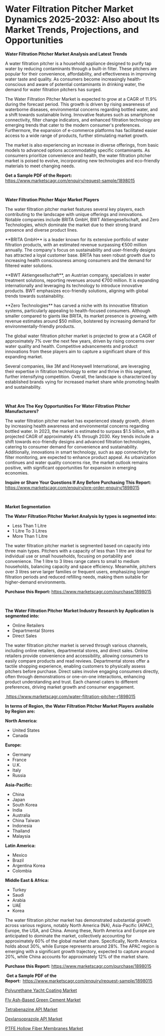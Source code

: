 <p><h1>Water Filtration Pitcher Market Dynamics 2025-2032: Also about Its Market Trends, Projections, and Opportunities</h1></p><p><strong>Water Filtration Pitcher Market Analysis and Latest Trends</strong></p>
<p><p>A water filtration pitcher is a household appliance designed to purify tap water by reducing contaminants through a built-in filter. These pitchers are popular for their convenience, affordability, and effectiveness in improving water taste and quality. As consumers become increasingly health-conscious and aware of potential contaminants in drinking water, the demand for water filtration pitchers has surged.</p><p>The Water Filtration Pitcher Market is expected to grow at a CAGR of 11.9% during the forecast period. This growth is driven by rising awareness of waterborne diseases, environmental concerns regarding bottled water, and a shift towards sustainable living. Innovative features such as smartphone connectivity, filter change indicators, and enhanced filtration technology are emerging trends that cater to the modern consumer's preferences. Furthermore, the expansion of e-commerce platforms has facilitated easier access to a wide range of products, further stimulating market growth.</p><p>The market is also experiencing an increase in diverse offerings, from basic models to advanced options accommodating specific contaminants. As consumers prioritize convenience and health, the water filtration pitcher market is poised to evolve, incorporating new technologies and eco-friendly materials to meet changing needs.</p></p>
<p><strong>Get a Sample PDF of the Report:&nbsp;</strong> <a href="https://www.marketscagr.com/enquiry/request-sample/1898015?utm_campaign=2038&utm_medium=2&utm_source=Github&utm_content=ia&utm_term=05022025&utm_id=water-filtration-pitcher">https://www.marketscagr.com/enquiry/request-sample/1898015</a></p>
<p>&nbsp;</p>
<p><strong>Water Filtration Pitcher Major Market Players</strong></p>
<p><p>The water filtration pitcher market features several key players, each contributing to the landscape with unique offerings and innovations. Notable companies include BRITA GmbH, BWT Aktiengesellschaft, and Zero Technologies, which dominate the market due to their strong brand presence and diverse product lines.</p><p>**BRITA GmbH** is a leader known for its extensive portfolio of water filtration products, with an estimated revenue surpassing €500 million annually. The company's focus on sustainability and user-friendly designs has attracted a loyal customer base. BRITA has seen robust growth due to increasing health consciousness among consumers and the demand for filtered water solutions.</p><p>**BWT Aktiengesellschaft**, an Austrian company, specializes in water treatment solutions, reporting revenues around €700 million. It is expanding internationally and leveraging its technology to introduce innovative products. BWT emphasizes eco-friendly solutions, aligning with global trends towards sustainability.</p><p>**Zero Technologies** has carved a niche with its innovative filtration systems, particularly appealing to health-focused consumers. Although smaller compared to giants like BRITA, its market presence is growing, with revenue estimates around $50 million, bolstered by increasing demand for environmentally-friendly products.</p><p>The global water filtration pitcher market is projected to grow at a CAGR of approximately 7% over the next few years, driven by rising concerns over water quality and health. Competitive advancements and product innovations from these players aim to capture a significant share of this expanding market.</p><p>Several companies, like 3M and Honeywell International, are leveraging their expertise in filtration technology to enter and thrive in this segment, further intensifying competition. Overall, the landscape is characterized by established brands vying for increased market share while promoting health and sustainability.</p></p>
<p>&nbsp;</p>
<p><strong>What Are The Key Opportunities For Water Filtration Pitcher Manufacturers?</strong></p>
<p><p>The water filtration pitcher market has experienced steady growth, driven by increasing health awareness and environmental concerns regarding bottled water. In 2023, the market is estimated to surpass $1.5 billion, with a projected CAGR of approximately 4% through 2030. Key trends include a shift towards eco-friendly designs and advanced filtration technologies, catering to consumer demand for convenience and sustainability. Additionally, innovations in smart technology, such as app connectivity for filter monitoring, are expected to enhance product appeal. As urbanization continues and water quality concerns rise, the market outlook remains positive, with significant opportunities for expansion in emerging economies.</p></p>
<p><strong>Inquire or Share Your Questions If Any Before Purchasing This Report:</strong> <a href="https://www.marketscagr.com/enquiry/pre-order-enquiry/1898015?utm_campaign=2038&utm_medium=2&utm_source=Github&utm_content=ia&utm_term=05022025&utm_id=water-filtration-pitcher">https://www.marketscagr.com/enquiry/pre-order-enquiry/1898015</a></p>
<p>&nbsp;</p>
<p><strong>Market Segmentation</strong></p>
<p><strong>The Water Filtration Pitcher Market Analysis by types is segmented into:</strong></p>
<p><ul><li>Less Than 1 Litre</li><li>1 Litre To 3 Litres</li><li>More Than 1 Litre</li></ul></p>
<p><p>The water filtration pitcher market is segmented based on capacity into three main types. Pitchers with a capacity of less than 1 litre are ideal for individual use or small households, focusing on portability and convenience. The 1 litre to 3 litres range caters to small to medium households, balancing capacity and space efficiency. Meanwhile, pitchers over 3 litres serve larger families or frequent users, emphasizing longer filtration periods and reduced refilling needs, making them suitable for higher-demand environments.</p></p>
<p><strong>Purchase this Report:&nbsp;</strong><a href="https://www.marketscagr.com/purchase/1898015?utm_campaign=2038&utm_medium=2&utm_source=Github&utm_content=ia&utm_term=05022025&utm_id=water-filtration-pitcher">https://www.marketscagr.com/purchase/1898015</a></p>
<p>&nbsp;</p>
<p><strong>The Water Filtration Pitcher Market Industry Research by Application is segmented into:</strong></p>
<p><ul><li>Online Retailers</li><li>Departmental Stores</li><li>Direct Sales</li></ul></p>
<p><p>The water filtration pitcher market is served through various channels, including online retailers, departmental stores, and direct sales. Online retailers provide convenience and accessibility, allowing consumers to easily compare products and read reviews. Departmental stores offer a tactile shopping experience, enabling customers to physically assess pitchers before purchase. Direct sales involve engaging consumers directly, often through demonstrations or one-on-one interactions, enhancing product understanding and trust. Each channel caters to different preferences, driving market growth and consumer engagement.</p></p>
<p><a href="https://www.marketscagr.com/water-filtration-pitcher-r1898015?utm_campaign=2038&utm_medium=2&utm_source=Github&utm_content=ia&utm_term=05022025&utm_id=water-filtration-pitcher">&nbsp;https://www.marketscagr.com/water-filtration-pitcher-r1898015</a></p>
<p><strong>In terms of Region, the Water Filtration Pitcher Market Players available by Region are:</strong></p>
<p>
    <p> <strong> North America: </strong>
        <ul>
            <li>United States</li>
            <li>Canada</li>
        </ul>
        </p> 
    <p> <strong> Europe: </strong>
        <ul>
            <li>Germany</li>
            <li>France</li>
            <li>U.K.</li>
            <li>Italy</li>
            <li>Russia</li>
        </ul>
        </p> 
    <p> <strong> Asia-Pacific: </strong>
        <ul>
            <li>China</li>
            <li>Japan</li>
            <li>South Korea</li>
            <li>India</li>
            <li>Australia</li>
            <li>China Taiwan</li>
            <li>Indonesia</li>
            <li>Thailand</li>
            <li>Malaysia</li>
        </ul>
        </p> 
    <p> <strong> Latin America: </strong>
        <ul>
            <li>Mexico</li>
            <li>Brazil</li>
            <li>Argentina Korea</li>
            <li>Colombia</li>
        </ul>
        </p> 
    <p> <strong> Middle East & Africa: </strong>
        <ul>
            <li>Turkey</li>
            <li>Saudi</li>
            <li>Arabia</li>
            <li>UAE</li>
            <li>Korea</li>
        </ul>
    </p>
    </p>
<p><p>The water filtration pitcher market has demonstrated substantial growth across various regions, notably North America (NA), Asia-Pacific (APAC), Europe, the USA, and China. Among these, North America and Europe are anticipated to dominate the market, collectively accounting for approximately 60% of the global market share. Specifically, North America holds about 30%, while Europe represents around 28%. The APAC region is emerging with a significant growth trajectory, expected to capture around 20%, while China accounts for approximately 12% of the market share.</p></p>
<p><strong>Purchase this Report: </strong><a href="https://www.marketscagr.com/purchase/1898015?utm_campaign=2038&utm_medium=2&utm_source=Github&utm_content=ia&utm_term=05022025&utm_id=water-filtration-pitcher">https://www.marketscagr.com/purchase/1898015</a></p>
<p>&nbsp;<strong>Get a Sample PDF of the Report:&nbsp;&nbsp;</strong><a href="https://www.marketscagr.com/enquiry/request-sample/1898015?utm_campaign=2038&utm_medium=2&utm_source=Github&utm_content=ia&utm_term=05022025&utm_id=water-filtration-pitcher">https://www.marketscagr.com/enquiry/request-sample/1898015</a></p>
<p><strong></strong></p>
<p><p><a href="https://www.linkedin.com/pulse/polyurethane-yacht-coating-market-analysis-2025-2032-wgrfc?utm_campaign=2038&utm_medium=2&utm_source=Github&utm_content=ia&utm_term=05022025&utm_id=water-filtration-pitcher">Polyurethane Yacht Coating Market</a></p><p><a href="https://www.linkedin.com/pulse/growth-forecast-fly-ash-based-green-cement-market-89-yuoxc?utm_campaign=2038&utm_medium=2&utm_source=Github&utm_content=ia&utm_term=05022025&utm_id=water-filtration-pitcher">Fly Ash-Based Green Cement Market</a></p><p><a href="https://www.linkedin.com/pulse/tetrabenazine-api-market-size-types-share-forecast-research-zvwye?utm_campaign=2038&utm_medium=2&utm_source=Github&utm_content=ia&utm_term=05022025&utm_id=water-filtration-pitcher">Tetrabenazine API Market</a></p><p><a href="https://www.linkedin.com/pulse/dexlansoprazole-api-market-outlook-share-analysis-growth-tajse?utm_campaign=2038&utm_medium=2&utm_source=Github&utm_content=ia&utm_term=05022025&utm_id=water-filtration-pitcher">Dexlansoprazole API Market</a></p><p><a href="https://www.linkedin.com/pulse/insights-global-ptfe-hollow-fiber-membranes-market-forecasted-v71pe?utm_campaign=2038&utm_medium=2&utm_source=Github&utm_content=ia&utm_term=05022025&utm_id=water-filtration-pitcher">PTFE Hollow Fiber Membranes Market</a></p></p>